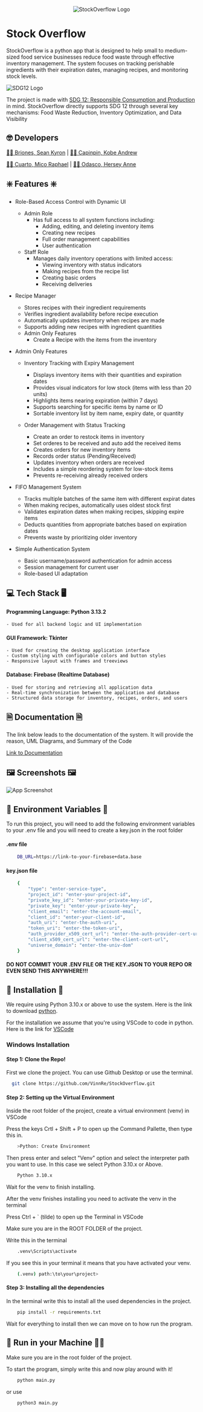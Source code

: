 
<p align="center">
  <img src="https://github.com/VinnRe/StockOverflow/blob/merged-branches/images/stockoverflow_logo_wbg.png" alt="StockOverflow Logo">
</p>


# Stock Overflow

StockOverflow is a python app that is designed to help small to medium-sized food service businesses reduce food waste through effective inventory management. The system focuses on tracking perishable ingredients with their expiration dates, managing recipes, and monitoring stock levels.

<p>
  <img src="https://github.com/VinnRe/StockOverflow/blob/merged-branches/images/SDG12.png" alt="SDG12 Logo">
</p>

The project is made with [SDG 12: Responsible Consumption and Production](https://sdgs.un.org/goals/goal12) in mind. StockOverflow directly supports SDG 12 through several key mechanisms: Food Waste Reduction, Inventory Optimization, and Data Visibility
## 🤓 Developers

[🙋‍♂️ Briones, Sean Kyron](https://www.github.com/Seankyron)
| [🙋‍♂️ Capinpin, Kobe Andrew](https://www.github.com/VinnRe)

[🙋‍♂️ Cuarto, Mico Raphael](https://www.github.com/oocim)
| [🙋‍♀️ Odasco, Hersey Anne](https://www.github.com/herseyy)


## ❇️ Features ❇️

- Role-Based Access Control with Dynamic UI
    - Admin Role 
        - Has full access to all system functions including:
            - Adding, editing, and deleting inventory items
            - Creating new recipes
            - Full order management capabilities
            - User authentication
    - Staff Role 
        - Manages daily inventory operations with limited access:
            - Viewing inventory with status indicators
            - Making recipes from the recipe list
            - Creating basic orders
            - Receiving deliveries


- Recipe Manager
    - Stores recipes with their ingredient requirements
    - Verifies ingredient availability before recipe execution
    - Automatically updates inventory when recipes are made
    - Supports adding new recipes with ingredient quantities
    - Admin Only Features
        - Create a Recipe with the items from the inventory

- Admin Only Features
    - Inventory Tracking with Expiry Management
        - Displays inventory items with their quantities and expiration dates
        - Provides visual indicators for low stock (items with less than 20 units)
        - Highlights items nearing expiration (within 7 days)
        - Supports searching for specific items by name or ID
        - Sortable inventory list by item name, expiry date, or quantity

    - Order Management with Status Tracking
        - Create an order to restock items in inventory
        - Set orderes to be received and auto add the received items
        - Creates orders for new inventory items
        - Records order status (Pending/Received)
        - Updates inventory when orders are received
        - Includes a simple reordering system for low-stock items
        - Prevents re-receiving already received orders

- FIFO Management System
    - Tracks multiple batches of the same item with different expirat dates
    - When making recipes, automatically uses oldest stock first
    - Validates expiration dates when making recipes, skipping expire items
    - Deducts quantities from appropriate batches based on expiration dates
    - Prevents waste by prioritizing older inventory


- Simple Authentication System
    - Basic username/password authentication for admin access
    - Session management for current user
    - Role-based UI adaptation


## 💻 Tech Stack 🖥️

#### Programming Language: Python 3.13.2
    - Used for all backend logic and UI implementation

#### GUI Framework: Tkinter
    - Used for creating the desktop application interface
    - Custom styling with configurable colors and button styles
    - Responsive layout with frames and treeviews

#### Database: Firebase (Realtime Database)
    - Used for storing and retrieving all application data
    - Real-time synchronization between the application and database
    - Structured data storage for inventory, recipes, orders, and users



## 🗎 Documentation 🗎

The link below leads to the documentation of the system. It will provide the reason, UML Diagrams, and Summary of the Code

[Link to Documentation](https://docs.google.com/document/d/1nl6XO6EwzGRvPcKQMFHb6A0KTgOZ6peJ5dlKCMnDixI/edit?usp=sharing)


## 🖼️ Screenshots 🖼️

![App Screenshot](https://via.placeholder.com/468x300?text=App+Screenshot+Here)

 
## 📁 Environment Variables 📁

To run this project, you will need to add the following environment variables to your .env file and you will need to create a key.json in the root folder

#### .env file
```bash
    DB_URL=https://link-to-your-firebase+data.base
```

#### key.json file
```bash
    {
        "type": "enter-service-type",
        "project_id": "enter-your-project-id",
        "private_key_id": "enter-your-private-key-id",
        "private_key": "enter-your-private-key",
        "client_email": "enter-the-account-email",
        "client_id": "enter-your-client-id",
        "auth_uri": "enter-the-auth-uri",
        "token_uri": "enter-the-token-uri",
        "auth_provider_x509_cert_url": "enter-the-auth-provider-cert-url",
        "client_x509_cert_url": "enter-the-client-cert-url",
        "universe_domain": "enter-the-univ-dom"
    }
```

#### DO NOT COMMIT YOUR .ENV FILE OR THE KEY.JSON TO YOUR REPO OR EVEN SEND THIS ANYWHERE!!!
## 🚀 Installation 🚀

We require using Python 3.10.x or above to use the system.
Here is the link to download [python](https://www.python.org/downloads/).

For the installation we assume that you're using VSCode to code in python. Here is the link for [VSCode](https://code.visualstudio.com/download)

### Windows Installation

#### Step 1: Clone the Repo!

First we clone the project. You can use Github Desktop or use the terminal.

```bash
  git clone https://github.com/VinnRe/StockOverflow.git
```

#### Step 2: Setting up the Virtual Environment

Inside the root folder of the project, create a virtual environment (venv) in VSCode

Press the keys Crtl + Shift + P to open up the Command Pallette, then type this in.

```bash
    >Python: Create Environment
```

Then press enter and select "Venv" option and select the interpreter path you want to use. In this case we select Python 3.10.x or Above.

```bash
    Python 3.10.x
```
    
Wait for the venv to finish installing.

After the venv finishes installing you need to activate the venv in the terminal

Press Ctrl + ` (tilde) to open up the Terminal in VSCode

Make sure you are in the ROOT FOLDER of the project. 

Write this in the terminal
```bash
    .venv\Scripts\activate
```

If you see this in your terminal it means that you have activated your venv.
```bash
    (.venv) path:\to\your\project>
```

#### Step 3: Installing all the dependencies

In the terminal write this to install all the used dependencies in the project.

```bash
    pip install -r requirements.txt
```

Wait for everything to install then we can move on to how run the program.


## 🏃 Run in your Machine 🏃‍♀️

Make sure you are in the root folder of the project.

To start the program, simply write this and now play around with it!

```bash
    python main.py
```

or use

```bash
    python3 main.py
```

